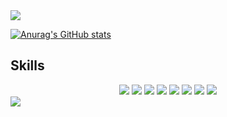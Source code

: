 <!--
**leejs0823/leejs0823** is a ✨ _special_ ✨ repository because its `README.md` (this file) appears on your GitHub profile.

Here are some ideas to get you started:

- 🔭 I’m currently working on ...
- 🌱 I’m currently learning ...
- 👯 I’m looking to collaborate on ...
- 🤔 I’m looking for help with ...
- 💬 Ask me about ...
- 📫 How to reach me: ...
- 😄 Pronouns: ...
- ⚡ Fun fact: ...
-->
<img src="https://capsule-render.vercel.app/api?type=waving&color=DBD3FB&height=150&section=header&text=Jungsun" />

[![Anurag's GitHub stats](https://github-readme-stats.vercel.app/api?username=leejs0823)](https://github.com/anuraghazra/github-readme-stats)

## Skills
<center>
<span>
<img src="https://img.shields.io/badge/react-61DAFB?style=for-the-badge&logo=react&logoColor=white"/>
<img src="https://img.shields.io/badge/nextdotjs-000000?style=for-the-badge&logo=nextdotjs&logoColor=white"/>
<img src="https://img.shields.io/badge/javascript-F7DF1E?style=for-the-badge&logo=javascript&logoColor=black"/>
<img src="https://img.shields.io/badge/typescript-3178C6E?style=for-the-badge&logo=yypescript&logoColor=white"/>
<img src="https://img.shields.io/badge/css3-1572B6?style=for-the-badge&logo=css3&logoColor=white"/>
<img src="https://img.shields.io/badge/html5-E34F26?style=for-the-badge&logo=html5&logoColor=white"/>
<img src="https://img.shields.io/badge/styledcomponents-DB7093?style=for-the-badge&logo=styledcomponents&logoColor=white"/>
</span>
<span>
<img src="https://img.shields.io/badge/django-092E20?style=for-the-badge&logo=django&logoColor=white"/>
</span> 
</center>

<img src="https://capsule-render.vercel.app/api?type=waving&color=DBD3FB&height=150&section=footer" />
